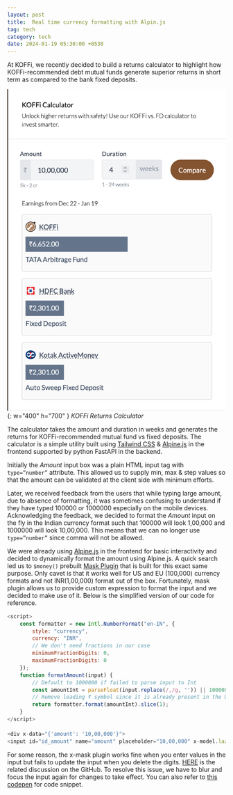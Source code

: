 ```yaml
---
layout: post
title:  Real time currency formatting with Alpin.js
tag: tech
category: tech
date: 2024-01-19 05:30:00 +0530
---
```

At KOFFi, we recently decided to build a returns calculator to highlight how KOFFi-recommended debt mutual funds generate superior returns in short term as compared to the bank fixed deposits.

![KOFFi Calculator](/assets/koffi-calculator.png){: w="400" h="700" }
_KOFFi Returns Calculator_

The calculator takes the amount and duration in weeks and generates the returns for KOFFi-recommended mutual fund vs fixed deposits. The calculator is a simple utility built using [Tailwind CSS](https://tailwindcss.com/) & [Alpine.js](https://alpinejs.dev/) in the frontend supported by python FastAPI in the backend.

Initially the *Amount* input box was a plain HTML input tag with `type=”number”` attribute. This allowed us to supply min, max & step values so that the amount can be validated at the client side with minimum efforts.

Later, we received feedback from the users that while typing large amount, due to absence of formatting, it was sometimes confusing to understand if they have typed 100000 or 1000000 especially on the mobile devices. Acknowledging the feedback, we decided to format the *Amount* input on the fly in the Indian currency format such that 100000 will look 1,00,000 and 1000000 will look 10,00,000. This means that we can no longer use `type=”number”` since comma will not be allowed.

We were already using [Alpine.js](https://alpinejs.dev/) in the frontend for basic interactivity and decided to dynamically format the amount using Alpine.js. A quick search led us to `$money()` prebuilt [Mask Plugin](https://alpinejs.dev/plugins/mask) that is built for this exact same purpose. Only cavet is that it works well for US and EU (100,000) currency formats and not INR(1,00,000) format out of the box. Fortunately, mask plugin allows us to provide custom expression to format the input and we decided to make use of it. Below is the simplified version of our code for reference.

```javascript
<script>
    const formatter = new Intl.NumberFormat("en-IN", {
        style: "currency",
        currency: "INR",
        // We don't need fractions in our case
        minimumFractionDigits: 0,
        maximumFractionDigits: 0
    });
    function formatAmount(input) {
        // Default to 1000000 if failed to parse input to Int
        const amountInt = parseFloat(input.replace(/,/g, '')) || 1000000;
        // Remove leading ₹ symbol since it is already present in the UI
        return formatter.format(amountInt).slice(1);
    }
</script>

<div x-data="{'amount': '10,00,000'}">
<input id="id_amount" name="amount" placeholder="10,00,000" x-model.lazy="amount" x-mask:dynamic="formatAmount" x-ref="amount" @keyup="$refs.amount.blur(); $refs.amount.focus()">
```

For some reason, the x-mask plugin works fine when you enter values in the input but fails to update the input when you delete the digits. [HERE](https://github.com/alpinejs/alpine/discussions/2872) is the related discussion on the GitHub. To resolve this issue, we have to blur and focus the input again for changes to take effect. You can also refer to [this codepen](https://codepen.io/Priyank-Tiwari/pen/xxBrKOX) for code snippet.
